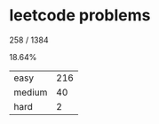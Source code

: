 # leetcode problems

258 / 1384

18.64%

|        |     |
| ------ | --- |
| easy   | 216  |
| medium | 40   |
| hard   | 2   |

